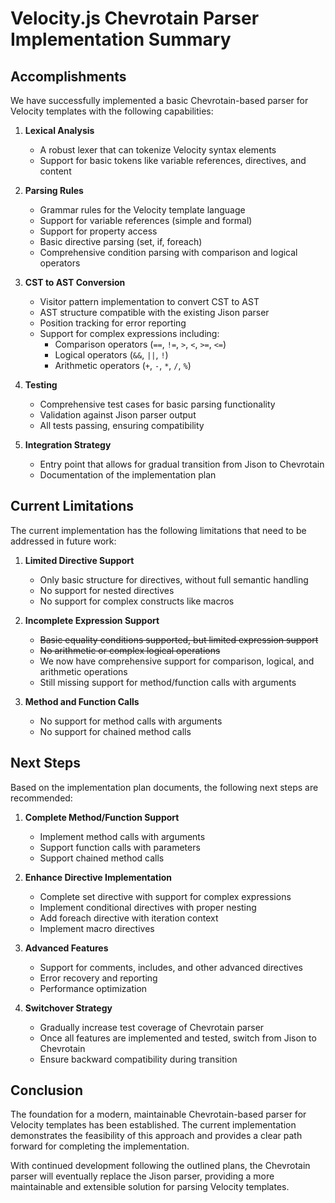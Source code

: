 # Velocity.js Chevrotain Parser Implementation Summary

## Accomplishments

We have successfully implemented a basic Chevrotain-based parser for Velocity templates with the following capabilities:

1. **Lexical Analysis**

   - A robust lexer that can tokenize Velocity syntax elements
   - Support for basic tokens like variable references, directives, and content

2. **Parsing Rules**

   - Grammar rules for the Velocity template language
   - Support for variable references (simple and formal)
   - Support for property access
   - Basic directive parsing (set, if, foreach)
   - Comprehensive condition parsing with comparison and logical operators

3. **CST to AST Conversion**

   - Visitor pattern implementation to convert CST to AST
   - AST structure compatible with the existing Jison parser
   - Position tracking for error reporting
   - Support for complex expressions including:
     - Comparison operators (`==`, `!=`, `>`, `<`, `>=`, `<=`)
     - Logical operators (`&&`, `||`, `!`)
     - Arithmetic operators (`+`, `-`, `*`, `/`, `%`)

4. **Testing**

   - Comprehensive test cases for basic parsing functionality
   - Validation against Jison parser output
   - All tests passing, ensuring compatibility

5. **Integration Strategy**
   - Entry point that allows for gradual transition from Jison to Chevrotain
   - Documentation of the implementation plan

## Current Limitations

The current implementation has the following limitations that need to be addressed in future work:

1. **Limited Directive Support**

   - Only basic structure for directives, without full semantic handling
   - No support for nested directives
   - No support for complex constructs like macros

2. **Incomplete Expression Support**

   - ~~Basic equality conditions supported, but limited expression support~~
   - ~~No arithmetic or complex logical operations~~
   - We now have comprehensive support for comparison, logical, and arithmetic operations
   - Still missing support for method/function calls with arguments

3. **Method and Function Calls**

   - No support for method calls with arguments
   - No support for chained method calls

## Next Steps

Based on the implementation plan documents, the following next steps are recommended:

1. **Complete Method/Function Support**

   - Implement method calls with arguments
   - Support function calls with parameters
   - Support chained method calls

2. **Enhance Directive Implementation**

   - Complete set directive with support for complex expressions
   - Implement conditional directives with proper nesting
   - Add foreach directive with iteration context
   - Implement macro directives

3. **Advanced Features**

   - Support for comments, includes, and other advanced directives
   - Error recovery and reporting
   - Performance optimization

4. **Switchover Strategy**
   - Gradually increase test coverage of Chevrotain parser
   - Once all features are implemented and tested, switch from Jison to Chevrotain
   - Ensure backward compatibility during transition

## Conclusion

The foundation for a modern, maintainable Chevrotain-based parser for Velocity templates has been established. The current implementation demonstrates the feasibility of this approach and provides a clear path forward for completing the implementation.

With continued development following the outlined plans, the Chevrotain parser will eventually replace the Jison parser, providing a more maintainable and extensible solution for parsing Velocity templates.
